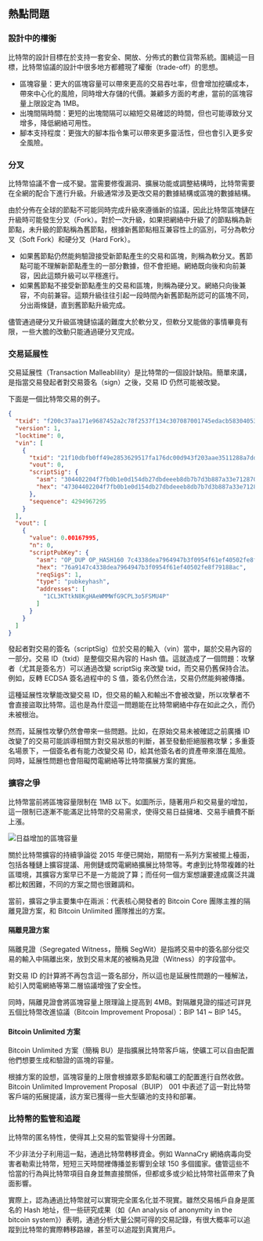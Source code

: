 ## 熱點問題

### 設計中的權衡

比特幣的設計目標在於支持一套安全、開放、分佈式的數位貨幣系統。圍繞這一目標，比特幣協議的設計中很多地方都體現了權衡（trade-off）的思想。

* 區塊容量：更大的區塊容量可以帶來更高的交易吞吐率，但會增加挖礦成本，帶來中心化的風險，同時增大存儲的代價。兼顧多方面的考慮，當前的區塊容量上限設定為 1MB。
* 出塊間隔時間：更短的出塊間隔可以縮短交易確認的時間，但也可能導致分叉增多，降低網絡可用性。
* 腳本支持程度：更強大的腳本指令集可以帶來更多靈活性，但也會引入更多安全風險。

### 分叉

比特幣協議不會一成不變。當需要修復漏洞、擴展功能或調整結構時，比特幣需要在全網的配合下進行升級。升級通常涉及更改交易的數據結構或區塊的數據結構。

由於分佈在全球的節點不可能同時完成升級來遵循新的協議，因此比特幣區塊鏈在升級時可能發生分叉（Fork）。對於一次升級，如果把網絡中升級了的節點稱為新節點，未升級的節點稱為舊節點，根據新舊節點相互兼容性上的區別，可分為軟分叉（Soft Fork）和硬分叉（Hard Fork）。

* 如果舊節點仍然能夠驗證接受新節點產生的交易和區塊，則稱為軟分叉。舊節點可能不理解新節點產生的一部分數據，但不會拒絕。網絡既向後和向前兼容，因此這類升級可以平穩進行。
* 如果舊節點不接受新節點產生的交易和區塊，則稱為硬分叉。網絡只向後兼容，不向前兼容。這類升級往往引起一段時間內新舊節點所認可的區塊不同，分出兩條鏈，直到舊節點升級完成。

儘管通過硬分叉升級區塊鏈協議的難度大於軟分叉，但軟分叉能做的事情畢竟有限，一些大膽的改動只能通過硬分叉完成。

### 交易延展性

交易延展性（Transaction Malleablility）是比特幣的一個設計缺陷。簡單來講，是指當交易發起者對交易簽名（sign）之後，交易 ID 仍然可能被改變。

下面是一個比特幣交易的例子。

```json
{
  "txid": "f200c37aa171e9687452a2c78f2537f134c307087001745edacb58304053db20",
  "version": 1,
  "locktime": 0,
  "vin": [
    {
      "txid": "21f10dbfb0ff49e2853629517fa176dc00d943f203aae3511288a7dd89280ac2",
      "vout": 0,
      "scriptSig": {
        "asm": "304402204f7fb0b1e0d154db27dbdeeeb8db7b7d3b887a33e712870503438d8be2d66a0102204782a2714215dc0d581e1d435b41bc6eced2c213c9ba0f993e7fcf468bb5d311[ALL] 025840d511c4bc6690916270a54a6e9290fab687f512c18eb2df0428fa69a26299",
        "hex": "47304402204f7fb0b1e0d154db27dbdeeeb8db7b7d3b887a33e712870503438d8be2d66a0102204782a2714215dc0d581e1d435b41bc6eced2c213c9ba0f993e7fcf468bb5d3110121025840d511c4bc6690916270a54a6e9290fab687f512c18eb2df0428fa69a26299"
      },
      "sequence": 4294967295
    }
  ],
  "vout": [
    {
      "value": 0.00167995,
      "n": 0,
      "scriptPubKey": {
        "asm": "OP_DUP OP_HASH160 7c4338dea7964947b3f0954f61ef40502fe8f791 OP_EQUALVERIFY OP_CHECKSIG",
        "hex": "76a9147c4338dea7964947b3f0954f61ef40502fe8f79188ac",
        "reqSigs": 1,
        "type": "pubkeyhash",
        "addresses": [
          "1CL3KTtkN8KgHAeWMMWfG9CPL3o5FSMU4P"
        ]
      }
    }
  ]
}
```

發起者對交易的簽名（scriptSig）位於交易的輸入（vin）當中，屬於交易內容的一部分。交易 ID（txid）是整個交易內容的 Hash 值。這就造成了一個問題：攻擊者（尤其是簽名方）可以通過改變 scriptSig 來改變 txid，而交易仍舊保持合法。例如，反轉 ECDSA 簽名過程中的 S 值，簽名仍然合法，交易仍然能夠被傳播。

這種延展性攻擊能改變交易 ID，但交易的輸入和輸出不會被改變，所以攻擊者不會直接盜取比特幣。這也是為什麼這一問題能在比特幣網絡中存在如此之久，而仍未被根治。

然而，延展性攻擊仍然會帶來一些問題。比如，在原始交易未被確認之前廣播 ID 改變了的交易可能誤導相關方對交易狀態的判斷，甚至發動拒絕服務攻擊；多重簽名場景下，一個簽名者有能力改變交易 ID，給其他簽名者的資產帶來潛在風險。同時，延展性問題也會阻礙閃電網絡等比特幣擴展方案的實施。

### 擴容之爭

比特幣當前將區塊容量限制在 1MB 以下。如圖所示，隨著用戶和交易量的增加，這一限制已逐漸不能滿足比特幣的交易需求，使得交易日益擁堵、交易手續費不斷上漲。

![日益增加的區塊容量](_images/block_size.png)

關於比特幣擴容的持續爭論從 2015 年便已開始，期間有一系列方案被擺上檯面，包括各種鏈上擴容提議、用側鏈或閃電網絡擴展比特幣等。考慮到比特幣複雜的社區環境，其擴容方案早已不是一方能說了算；而任何一個方案想讓要達成廣泛共識都比較困難，不同的方案之間也很難調和。

當前，擴容之爭主要集中在兩派：代表核心開發者的 Bitcoin Core 團隊主推的隔離見證方案，和 Bitcoin Unlimited 團隊推出的方案。

#### 隔離見證方案

隔離見證（Segregated Witness，簡稱 SegWit）是指將交易中的簽名部分從交易的輸入中隔離出來，放到交易末尾的被稱為見證（Witness）的字段當中。

對交易 ID 的計算將不再包含這一簽名部分，所以這也是延展性問題的一種解法，給引入閃電網絡等第二層協議增強了安全性。

同時，隔離見證會將區塊容量上限理論上提高到 4MB。對隔離見證的描述可詳見五個比特幣改進協議（Bitcoin Improvement Proposal）：BIP 141 ~ BIP 145。

#### Bitcoin Unlimited 方案

Bitcoin Unlimited 方案（簡稱 BU）是指擴展比特幣客戶端，使礦工可以自由配置他們想要生成和驗證的區塊的容量。

根據方案的設想，區塊容量的上限會根據眾多節點和礦工的配置進行自然收斂。Bitcoin Unlimited Improvement Proposal（BUIP） 001 中表述了這一對比特幣客戶端的拓展提議，該方案已獲得一些大型礦池的支持和部署。

### 比特幣的監管和追蹤

比特幣的匿名特性，使得其上交易的監管變得十分困難。

不少非法分子利用這一點，通過比特幣轉移資金。例如 WannaCry 網絡病毒向受害者勒索比特幣，短短三天時間裡傳播並影響到全球 150 多個國家。儘管這些不恰當的行為與比特幣項目自身並無直接關係，但都或多或少給比特幣社區帶來了負面影響。

實際上，認為通過比特幣就可以實現完全匿名化並不現實。雖然交易帳戶自身是匿名的 Hash 地址，但一些研究成果（如《An analysis of anonymity in the bitcoin system》）表明，通過分析大量公開可得的交易記錄，有很大概率可以追蹤到比特幣的實際轉移路線，甚至可以追蹤到真實用戶。

